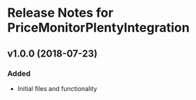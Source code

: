 # Release Notes for PriceMonitorPlentyIntegration

## v1.0.0 (2018-07-23)

### Added
- Initial files and functionality